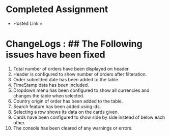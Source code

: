 # Completed Assignment

- Hosted Link = 

# ChangeLogs : ## The Following issues have been fixed

1.  Total number of orders have been displayed on header.
2.  Header is configured to show number of orders after filteration.
3.  Order submitted date has been added to the table.
4.  TimeStamp data has been included.
5.  Dropdown menu has been configured to show all currencies and changes the table when selected.
6.  Country origin of order has been added to the table.
7.  Search feature has been added using ids.
8.  Selecting a row shows its data on the cards given.
9.  Cards have been configured to show side by side instead of below each other.
10. The console has been cleared of any warnings or errors.

